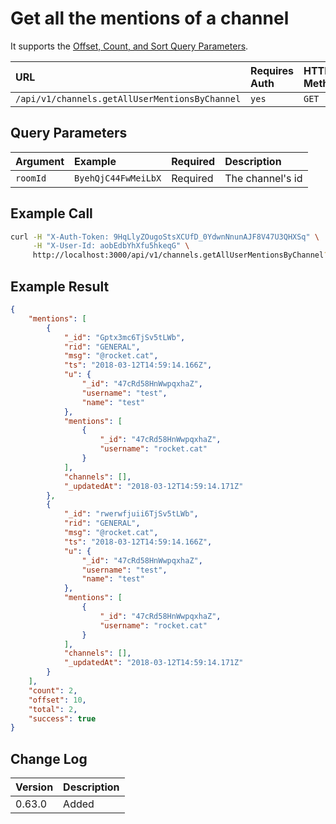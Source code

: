 # Get all the mentions of a channel

It supports the [Offset, Count, and Sort Query Parameters](../../offset-and-count-and-sort-info/).

| URL | Requires Auth | HTTP Method |
| :--- | :--- | :--- |
| `/api/v1/channels.getAllUserMentionsByChannel` | `yes` | `GET` |

## Query Parameters

| Argument | Example | Required | Description |
| :--- | :--- | :--- | :--- |
| `roomId` | `ByehQjC44FwMeiLbX` | Required | The channel's id |

## Example Call

```bash
curl -H "X-Auth-Token: 9HqLlyZOugoStsXCUfD_0YdwnNnunAJF8V47U3QHXSq" \
     -H "X-User-Id: aobEdbYhXfu5hkeqG" \
     http://localhost:3000/api/v1/channels.getAllUserMentionsByChannel?roomId=ByehQjC44FwMeiLbX
```

## Example Result

```json
{
    "mentions": [
        {
            "_id": "Gptx3mc6TjSv5tLWb",
            "rid": "GENERAL",
            "msg": "@rocket.cat",
            "ts": "2018-03-12T14:59:14.166Z",
            "u": {
                "_id": "47cRd58HnWwpqxhaZ",
                "username": "test",
                "name": "test"
            },
            "mentions": [
                {
                    "_id": "47cRd58HnWwpqxhaZ",
                    "username": "rocket.cat"
                }
            ],
            "channels": [],
            "_updatedAt": "2018-03-12T14:59:14.171Z"
        },
        {
            "_id": "rwerwfjuii6TjSv5tLWb",
            "rid": "GENERAL",
            "msg": "@rocket.cat",
            "ts": "2018-03-12T14:59:14.166Z",
            "u": {
                "_id": "47cRd58HnWwpqxhaZ",
                "username": "test",
                "name": "test"
            },
            "mentions": [
                {
                    "_id": "47cRd58HnWwpqxhaZ",
                    "username": "rocket.cat"
                }
            ],
            "channels": [],
            "_updatedAt": "2018-03-12T14:59:14.171Z"
        }
    ],
    "count": 2,
    "offset": 10,
    "total": 2,
    "success": true
}
```

## Change Log

| Version | Description |
| :--- | :--- |
| 0.63.0 | Added |
